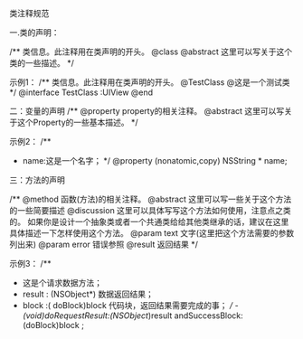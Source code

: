 类注释规范

一.类的声明：

/**  类信息。此注释用在类声明的开头。
@class
@abstract 这里可以写关于这个类的一些描述。
*/

示例1：
/**  类信息。此注释用在类声明的开头。
@TestClass
@这是一个测试类
*/
@interface TestClass :UIView
@end

二：变量的声明
/**
@property  property的相关注释。
@abstract 这里可以写关于这个Property的一些基本描述。
*/

示例2：
/**

- name:这是一个名字；
*/
@property (nonatomic,copy) NSString * name;

三：方法的声明

/**
@method  函数(方法)的相关注释。
@abstract 这里可以写一些关于这个方法的一些简要描述
@discussion 这里可以具体写写这个方法如何使用，注意点之类的。
如果你是设计一个抽象类或者一个共通类给给其他类继承的话，建议在这里具体描述一下怎样使用这个方法。
@param text 文字(这里把这个方法需要的参数列出来)
@param error 错误参照
@result 返回结果
*/

示例3：
/**

- 这是个请求数据方法；
- result : (NSObject*) 数据返回结果；
- block :( doBlock)block 代码块，返回结果需要完成的事；
*/
-(void)doRequestResult:(NSObject*)result andSuccessBlock:(doBlock)block ;
